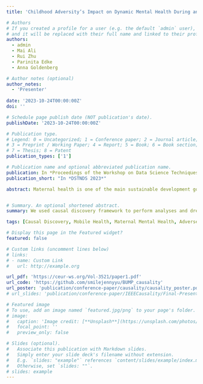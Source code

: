 ```yaml
---
title: 'Childhood Adversity’s Impact on Dynamic Mental Health During and Post Pregnancy'

# Authors
# If you created a profile for a user (e.g. the default `admin` user), write the username (folder name) here
# and it will be replaced with their full name and linked to their profile.
authors:
  - admin
  - Mai Ali
  - Rui Zhu
  - Parinita Edke
  - Anna Goldenberg

# Author notes (optional)
author_notes:
  - 'Presenter'
  
date: '2023-10-24T00:00:00Z'
doi: ''

# Schedule page publish date (NOT publication's date).
publishDate: '2023-10-24T00:00:00Z'

# Publication type.
# Legend: 0 = Uncategorized; 1 = Conference paper; 2 = Journal article;
# 3 = Preprint / Working Paper; 4 = Report; 5 = Book; 6 = Book section;
# 7 = Thesis; 8 = Patent
publication_types: ['1']

# Publication name and optional abbreviated publication name.
publication: In *Proceedings of the Workshop on Data Science Techniques for Datasets on Mental and Neurodegenerative Disorders*
publication_short: "In *DSTNDS 2023*"

abstract: Maternal health is one of the main sustainable development goals of the World Health Organization (WHO). Changes associated with pregnancy can be reflected in the physiological, psychological and behavioral states of women. In this study, we investigated relationships between Adverse Childhood Experiences (ACEs) and mental health symptoms such as depression and anxiety over pregnancy and into the postpartum period, as well as  quality of life. Further, we examined the interrelationship between mental health and physical health during  and post pregnancy, finding that the effects during pre and postnatal periods tend to differ. We hope that our analysis lays potential groundwork for exploring more complex relationships between mental health symptoms and ACEs during and post pregnancy.


# Summary. An optional shortened abstract.
summary: We used causal discovery framework to perform analyses and drew meaningful insights on the relationships between mental health symptoms and ACEs during and post pregnancy.

tags: [Causal Discovery, Mobile Health, Maternal Mental Health, Adverse Childhood Experiences, Machine Learning]

# Display this page in the Featured widget?
featured: false

# Custom links (uncomment lines below)
# links:
# - name: Custom Link
#   url: http://example.org

url_pdf: 'https://ceur-ws.org/Vol-3521/paper1.pdf'
url_code: 'https://github.com/smilejennyyu/BUMP_causality'
url_poster: 'publication/conference-paper/causality/causality_poster.pdf'
# url_slides: 'publication/conference-paper/IEEECausality/Final-Presentation-Lighting-talk-IEEESDS23.pptx'

# Featured image
# To use, add an image named `featured.jpg/png` to your page's folder.
# image:
#   caption: 'Image credit: [**Unsplash**](https://unsplash.com/photos/pLCdAaMFLTE)'
#   focal_point: ''
#   preview_only: false

# Slides (optional).
#   Associate this publication with Markdown slides.
#   Simply enter your slide deck's filename without extension.
#   E.g. `slides: "example"` references `content/slides/example/index.md`.
#   Otherwise, set `slides: ""`.
# slides: example
---
```


<!-- {{% callout note %}}
Click the _Cite_ button above to demo the feature to enable visitors to import publication metadata into their reference management software.
{{% /callout %}}

{{% callout note %}}
Create your slides in Markdown - click the _Slides_ button to check out the example.
{{% /callout %}}

Supplementary notes can be added here, including [code, math, and images](https://wowchemy.com/docs/writing-markdown-latex/). -->